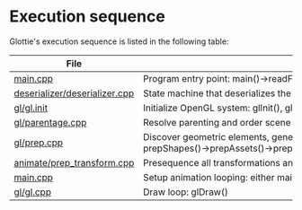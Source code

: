 # Execution sequence

Glottie's execution sequence is listed in the following table:

File|Purpose
----|-------
[main.cpp](main.cpp)|Program entry point: main()&rightarrow;readFromStdin()&rightarrow;loadJson()
[deserializer/deserializer.cpp](deserializer/deserializer.cpp)|State machine that deserializes the JSON file into a scene graph: deserializeChar()&rightarrow;checkCharacter()&rightarrow;...
[gl/gl.init](gl/gl.init)|Initialize OpenGL system: glInit(), glInitShaders()
[gl/parentage.cpp](gl/parentage.cpp)|Resolve parenting and order scene graph accordingly: parentShapes()&rightarrow;...
[gl/prep.cpp](gl/prep.cpp)|Discover geometric elements, generate their vertex buffers and compute transformations: prepShapes()&rightarrow;prepAssets()&rightarrow;prepLayers()&rightarrow;(findLayersTransform()&rightarrow;[animate/transform.cpp](animate/transform.cpp):fillTransformLayers())&rightarrow;prepShapesItem()&rightarrow;(findShapesTransform()&rightarrow;[animate/transform.cpp](animate/transform.cpp):fillTransformShapes())&rightarrow;prepPropertiesShape()&rightarrow;prepPropertiesShapeProp()&rightarrow;prepTriangulate()&rightarrow;prepVAO()
[animate/prep_transform.cpp](animate/prep_transform.cpp)|Presequence all transformations and add them to the scene graph: prepTransformShapes()&rightarrow;<prepTransformAssets()>&rightarrow;prepTransformLayers()&rightarrow;[animate/transform.cpp](animate/transform.cpp):composeTransformLayers()&rightarrow;[animate/transform.cpp](animate/transform.cpp):fillCompositeAnimation()
[main.cpp](main.cpp)|Setup animation looping: either mainloop() or standaloneLoop()
[gl/gl.cpp](gl/gl.cpp)|Draw loop: glDraw()
